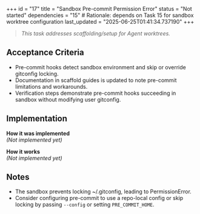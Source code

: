 +++
id = "17"
title = "Sandbox Pre-commit Permission Error"
status = "Not started"
dependencies = "15" # Rationale: depends on Task 15 for sandbox worktree configuration
last_updated = "2025-06-25T01:41:34.737190"
+++

> *This task addresses scaffolding/setup for Agent worktrees.*

## Acceptance Criteria

- Pre-commit hooks detect sandbox environment and skip or override gitconfig locking.
- Documentation in scaffold guides is updated to note pre-commit limitations and workarounds.
- Verification steps demonstrate pre-commit hooks succeeding in sandbox without modifying user gitconfig.

## Implementation

**How it was implemented**  
*(Not implemented yet)*

**How it works**  
*(Not implemented yet)*

## Notes

- The sandbox prevents locking ~/.gitconfig, leading to PermissionError.
- Consider configuring pre-commit to use a repo-local config or skip locking by passing `--config` or setting `PRE_COMMIT_HOME`.

